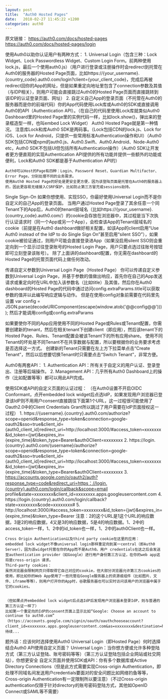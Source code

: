 ```yaml
---
layout: post
title:  "Auth0 Hosted Pages"
date:   2018-02-27 11:45:22 +1200
categories: auth0
---
```

原文链接：
https://auth0.com/docs/hosted-pages
https://auth0.com/docs/hosted-pages/login

使用Auth0以助你认证用户有两种方式：
    1. Universal Login（包含三种：Lock Widget、Lock Passwordless Widget、Custom Login Form。前两种使用lock.js，最后一个使用auth0.js）（用户进行登录或注册操作时会redirect到托管在Auth0的服务器的Hosted Page页面，比如https://{your_username}.{country_code}.auth0.com/login?client={your_client_code}，完成后再被redirect回你的App的网址，但是如果重定向地址里包含了connection参数及其值（与IDP相关），则用户可能会直接跳过Auth0的Hosted Page页面而直接跳转到该IDP的认证登录页面、网址）
    2. 自定义自己App的登录页面（不托管在Auth0的服务器而是你的前端代码）你的App代码使用Lock库或Auth0的SDK或直接调用Auth0的API（Authentication API）。（在自己的代码里使用Lock库就类似Auth0 Dashboard里的Hosted Page里的实例代码一样，比如lock.show()，弹出来的登录框造型一样，也叫embed Lock Widget）
    Auth0 Hosted Page就是第一种情况。
    注意库Lock和库Auth0 SDK是两码事。（Lock包括CDN的lock.js、Lock for iOS、Lock for Android，只提供一些常用标准Authentication操作和UI）（Auth0 SDK包括CDN或npm的auth0.js、Auth0.Swift、Auth0.Android、Node-Auth0 etc，Auth0 SDK不包括UI但包括所有Authentication操作）（Auth0 SDK让开发者更方便直观的实现Authentication API提供的所有功能并提供一些额外的功能或便利，Lock和Auth0 SDK都是基于Authentication API的）

    Auth0可以Host的Page有四种：Login、Password Reset、Guardian Multifactor、Error Page，分别处理不同的业务需求。
    使用Auth0 Hosted Page的好处是更安全更方便，因为该登陆页面是托管在Auth0的服务器上的，因此更容易无缝接入CSRF保护，比如防止第三方冒充或sessions劫持。

Single Sign-On
    如果你想使用、实现SSO，你最好使用Universal Login而不是你自定义的自己App的登录页面。
    当用户通过Hosted Page登录了其余任意一个同Tenant下的App后，Auth0的tenant层域名（比如https://{your_username}.{country_code}.auth0.com/）的cookie会存放在浏览器中，其过程是当下次执行认证请求时（同一个App或另一个App），会检查该App的Tenant层域名的cookie（前提是在Auth0 dashboard做好相关配置，如该App的client启用“Use Auth0 instead of the IdP to do Single Sign On”甚至启用“silent SSO”），如果cookie被验证通过，则用户可能会直接登录进App（如果没启用silent SSO则会重定向到一个显示过往登录账号的Hosted Login Page，用户只要点选过往账号按钮即可立刻登录该账号）。
    除了上面讲的dashboard配置，你无需在dashboard的Hosted Page的托管页面代码上做任何改动。

传递自定义参数到Universal Login Page（Hosted Page）
    你可以传递自定义参数到Universal Login Page，并基于参数的值做出响应，首先你在自己的App发送请求或重定向时在URL中加入该参数名（比如title）及其值，然后你在Auth0 dashboard的Hosted Page的代码中通过访问config.extraParams.title可以获取参数的值并以此编写响应逻辑与动作。
    但是在使用config对象前需要在代码里先设置
        var config = JSON.parse(decodeURIComponent(escape(window.atob('@@config@@'))));
    然后才能调用config或config.extraParams

如果要使你不同的App应用使用不同的Hosted Page或Rules或Tenant配置，你需要创建新的tenant，然后在相关tenant下创建client（即应用），然后该tenant下的Hosted Page、Rules、Tenant配置会被该Tenant下的所有应用share。
使用不同Tenant的坏处是不同Tenant不在共享数据与配置，所以要根据你的业务要求考虑是否选择这一方式。
创建新的Tenant只需要在左上方下拉菜单点击“Create Tenant”，然后以后想要切换Tenant时只需要点击“Switch Tenant”，非常方便。


Auth0有两套API：
    1. Authentication API：所有关于自定义的用户认证、登录登出、注册等后端操作。
    2. Management API：几乎所有Auth0 Dashboard上的操作（比如配置等等）都可以用此API完成。

使用SDK或API的自定义页面的认证过程：
    （在Auth0设置不开启OIDC Conformant，点开embedded lock widget后点选IdP，如果发现用户浏览器已登录该IdP则不用用户consent直接跳往下面第1个URL，这一过程很可能使用了Oauth2.0中的Client Credentials Grant所以跳过了用户需要在IdP页面授权这一过程）
    1. https://{username}.{country}.auth0.com/authorize?scope=openid&response_type=token&connection=google-oauth2&sso=true&client_id={auth0_client_id}redirect_uri=http://localhost:3000/#access_token=xxxxxxx&id_token={jwt}&expires_in={expire_time}&token_type=Bearer&auth0Client=xxxxxxxx
    2. https://login.{country}.auth0.com/{username}/authorize?scope=openid&response_type=token&connection=google-oauth2&sso=true&client_id={auth0_client_id}redirect_uri=http://localhost:3000/#access_token=xxxxxxx&id_token={jwt}&expires_in={expire_time}&token_type=Bearer&auth0Client=xxxxxxxx
    3. https://accounts.google.com/o/oauth2/auth?response_type=code&redirect_uri=https：//login.{country}.auth0.com/login/callback&scope=email profile&state=xxxxxxxx&client_id=xxxxxxxx.apps.googleusercontent.com
    4. https://login.{country}.auth0.com/login/callback?state=xxxxxxxx&code=xxxxxxxx#
    5. http://localhost:3000/#access_token=xxxxxxxx&id_token={jwt}&expires_in={expire_time}&token_type=Bearer
    注意：2的这个URL是1这个URL的响应数据，3是2的响应数据，4又是3的响应数据，5是4的响应数据。1、2中的access_token一样，1、2中的id_token也一样，1、2中的auth0Client也一样。

    Cross Origin Authentication以及third party cookie在这里的应用：
    embedded lock widget不像universal login那样重定向到某一central（即Auth0 Server），因为该widget托管在你的App而不是Auth0。用户 credentials在这之后会发送至authentication provider（如Google）进行用户身份第三方认证，在你的web app这将是cross-origin 请求。
    Third-party cookies：
    虽然浏览器会限制网页只得取得它自己对应的cookie，但大部分浏览器允许第三方cookies的使用，即比如你的Web App使用了一些托管在Google服务器上的资源或组件（比如图片、文件、iframe等等），则用户打开你的App时，谷歌服务器也可以实时访问该用户的浏览器中属于它的cookies。


    （但如果点开embedded lock widget后点选IdP后发现用户浏览器未登录IdP，则与普通的第三方认证一样了）
    比如第一个重定向的IdP的consent页面上显示比如“Google: Choose an account to continue to auth0.com”
    （https://accounts.google.com/signin/oauth/oauthchooseaccount?client_id=xxxxxxxx.apps.googleusercontent.com&as=xxxxxxxx&destination=https://login.au.auth0.com&approval_state=xxxxxxxx&xsrfsig=xxxxxxxx&flowName=GeneralOAuthFlow）
    待续...


题外话：应该何时选择使用Auth0 Universal Login（即Hosted Page）何时选择结合Auth0 API使用自定义页面？
    Universal Login：当你想方便或允许多种登陆方式（第三方认证登陆、账号密码等等）（第三方认证登陆包括企业网站或社交网站），你想更安全
    自定义页面并使用SDK或API：你有多个数据库或Active Directory Connections（但是此方式需要实现Cross-origin Authentication，即处理不同域名间发送用户credentials要面对的安全问题比如网络钓鱼等等，Cross-origin Authentication有一定限制所以要注意）（不过Cross-origin authentication仅限于针对directory的账号密码登陆方式，其他如OpenID Connect或SAML等不需要）